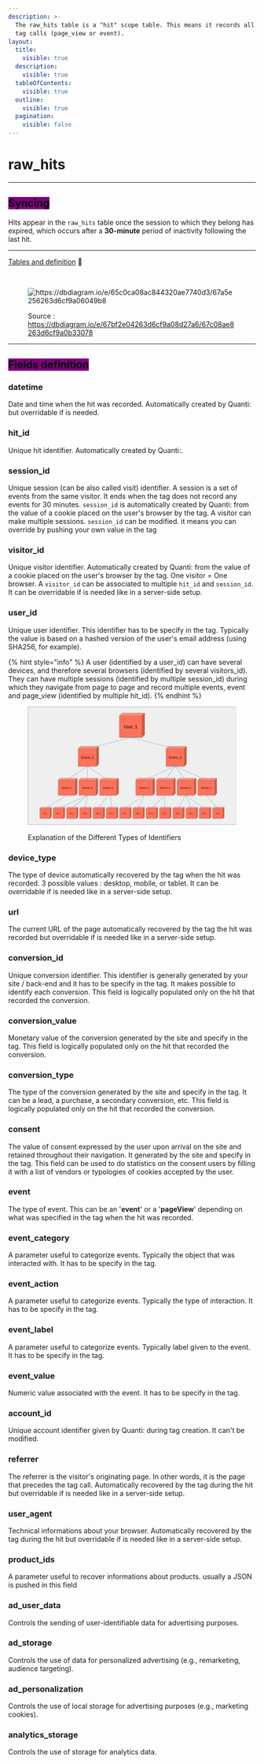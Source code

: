 ```yaml
---
description: >-
  The raw_hits table is a "hit" scope table. This means it records all incoming
  tag calls (page_view or event).
layout:
  title:
    visible: true
  description:
    visible: true
  tableOfContents:
    visible: true
  outline:
    visible: true
  pagination:
    visible: false
---
```


# raw\_hits

***

## <mark style="background-color:purple;">Syncing</mark>

Hits appear in the `raw_hits` table once the session to which they belong has expired, which occurs after a **30-minute** period of inactivity following the last hit.

***

[Tables and definition](https://dbdiagram.io/e/67bf2e04263d6cf9a08d27a6/67c08ae8263d6cf9a0b33078) :link:[ ](https://dbdiagram.io/e/65c0ca08ac844320ae7740d3/67a5e256263d6cf9a06049b8)

<figure><img src="https://dbdiagram.io/e/65c0ca08ac844320ae7740d3/67a5e256263d6cf9a06049b8" alt=""><figcaption></figcaption></figure>

<figure><img src="../../.gitbook/assets/Capture d’écran 2025-02-07 à 11.45.23.png" alt="https://dbdiagram.io/e/65c0ca08ac844320ae7740d3/67a5e256263d6cf9a06049b8"><figcaption><p>Source : <a href="https://dbdiagram.io/e/67bf2e04263d6cf9a08d27a6/67c08ae8263d6cf9a0b33078">https://dbdiagram.io/e/67bf2e04263d6cf9a08d27a6/67c08ae8263d6cf9a0b33078</a></p></figcaption></figure>

***

## <mark style="background-color:purple;">Fields definition</mark>

### datetime

Date and time when the hit was recorded. Automatically created by Quanti: but overridable if is needed.

### hit\_id

Unique hit identifier. Automatically created by Quanti:.

### session\_id

Unique session (can be also called visit) identifier. A session is a set of events from the same visitor. It ends when the tag does not record any events for 30 minutes. `session_id` is automatically created by Quanti: from the value of a cookie placed on the user's browser by the tag. A visitor can make multiple sessions. `session_id` can be modified. it means you can override by pushing your own value in the tag

### visitor\_id

Unique visitor identifier. Automatically created by Quanti: from the value of a cookie placed on the user's browser by the tag. One visitor = One browser. A `visitor_id` can be associated to multiple `hit_id` and `session_id`. It can be overridable if is needed like in a server-side setup.

### user\_id

Unique user identifier. This identifier has to be specify in the tag. Typically the value is based on a hashed version of the user's email address (using SHA256, for example).

{% hint style="info" %}
A user (identified by a user\_id) can have several devices, and therefore several browsers (identified by several visitors\_id). They can have multiple sessions (identified by multiple session\_id) during which they navigate from page to page and record multiple events, event and page\_view (identified by multiple hit\_id).
{% endhint %}

<figure><img src="../../.gitbook/assets/userr.jpg" alt="Explanation of the Different Types of Identifiers"><figcaption><p>Explanation of the Different Types of Identifiers</p></figcaption></figure>

### device\_type

The type of device automatically recovered by the tag when the hit was recorded. 3 possible values : desktop, mobile, or tablet. It can be overridable if is needed like in a server-side setup.

### url

The current URL of the page automatically recovered by the tag the hit was recorded but overridable if is needed like in a server-side setup.

### conversion\_id

Unique conversion identifier. This identifier is generally generated by your site / back-end and it has to be specify in the tag. It makes possible to identify each conversion. This field is logically populated only on the hit that recorded the conversion.

### conversion\_value

Monetary value of the conversion generated by the site and specify in the tag. This field is logically populated only on the hit that recorded the conversion.

### conversion\_type

The type of the conversion generated by the site and specify in the tag. It can be a lead, a purchase, a secondary conversion, etc. This field is logically populated only on the hit that recorded the conversion.

### consent

The value of consent expressed by the user upon arrival on the site and retained throughout their navigation. It generated by the site and specify in the tag. This field can be used to do statistics on the consent users by filling it with a list of vendors or typologies of cookies accepted by the user.

### event

The type of event. This can be an '**event**' or a '**pageView**' depending on what was specified in the tag when the hit was recorded.

### event\_category

A parameter useful to categorize events. Typically the object that was interacted with. It has to be specify in the tag.

### event\_action

A parameter useful to categorize events. Typically the type of interaction. It has to be specify in the tag.

### event\_label

A parameter useful to categorize events. Typically label given to the event. It has to be specify in the tag.

### event\_value

Numeric value associated with the event. It has to be specify in the tag.

### account\_id

Unique account identifier given by Quanti: during tag creation. It can't be modified.

### referrer

The referrer is the visitor's originating page. In other words, it is the page that precedes the tag call. Automatically recovered by the tag during the hit but overridable if is needed like in a server-side setup.

### user\_agent

Technical informations about your browser. Automatically recovered by the tag during the hit but overridable if is needed like in a server-side setup.

### product\_ids

A parameter useful to recover informations about products. usually a JSON is pushed in this field

### ad\_user\_data

Controls the sending of user-identifiable data for advertising purposes.

### ad\_storage

Controls the use of data for personalized advertising (e.g., remarketing, audience targeting).

### ad\_personalization

Controls the use of local storage for advertising purposes (e.g., marketing cookies).

### analytics\_storage

Controls the use of storage for analytics data.
